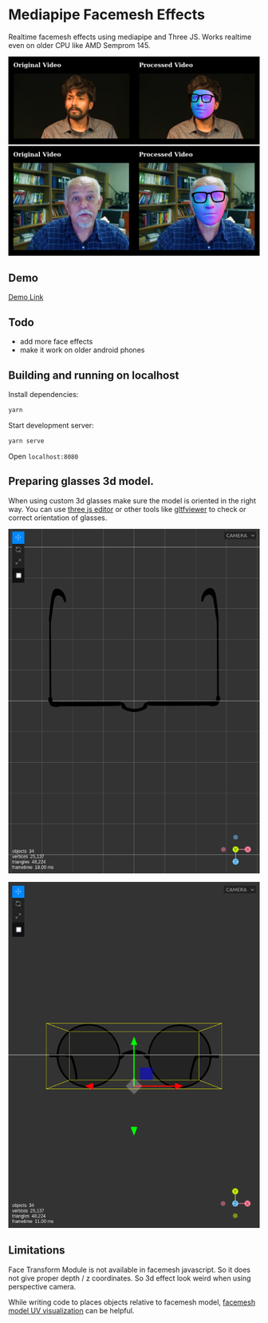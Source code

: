# Mediapipe Facemesh Effects


Realtime facemesh effects using mediapipe and Three JS. Works realtime even on older CPU like AMD Semprom 145.

![Screenshot](images/screenshot.png)
![Screenshot Alt](images/screenshot-2.png)

## Demo
[Demo Link](https://breathingcyborg.github.io/mediapipe-face-effects)

## Todo
* add more face effects
* make it work on older android phones

## Building and running on localhost

Install dependencies:

```sh
yarn
```

Start development server:

```sh
yarn serve
```

Open `localhost:8080`

## Preparing glasses 3d model.

When using custom 3d glasses make sure the model is oriented in the right way. You can use [three js editor](https://threejs.org/editor/) or other tools like [gltfviewer](https://www.gltfviewer.com/) to check or correct orientation of glasses.

![Top View](images/topview.png)

![Front View](images/frontview.png)

## Limitations

Face Transform Module is not available in facemesh javascript. So it does not give proper depth / z coordinates. So 3d effect look weird when using perspective camera.

While writing code to places objects relative to facemesh model, [facemesh model UV visualization](https://github.com/google/mediapipe/blob/master/mediapipe/modules/face_geometry/data/canonical_face_model_uv_visualization.png) can be helpful.
